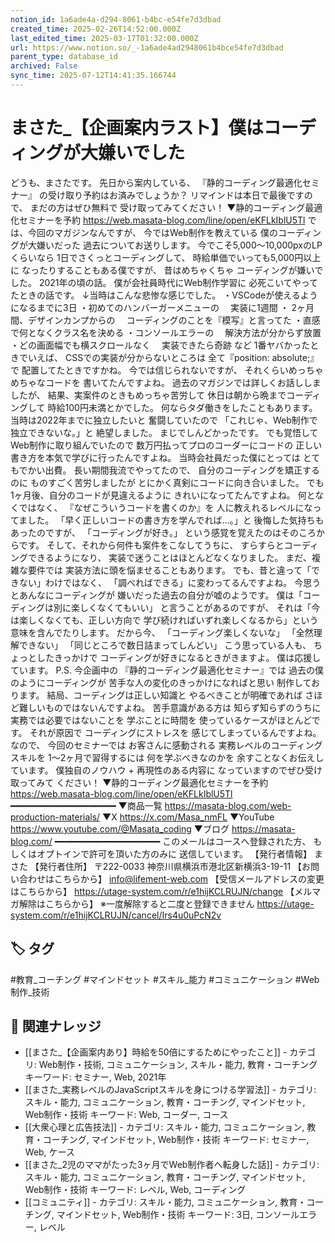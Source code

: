 ```yaml
---
notion_id: 1a6ade4a-d294-8061-b4bc-e54fe7d3dbad
created_time: 2025-02-26T14:52:00.000Z
last_edited_time: 2025-03-17T01:32:00.000Z
url: https://www.notion.so/_-1a6ade4ad2948061b4bce54fe7d3dbad
parent_type: database_id
archived: False
sync_time: 2025-07-12T14:41:35.166744
---
```


# まさた_【企画案内ラスト】僕はコーディングが大嫌いでした

どうも、まさたです。
先日から案内している、
『静的コーディング最適化セミナー』
の受け取り予約はお済みでしょうか？
リマインドは本日で最後ですので、
まだの方はぜひ無料で
受け取ってみてください！
▼静的コーディング最適化セミナーを予約
https://web.masata-blog.com/line/open/eKFLkIblU5Tl
では、今回のマガジンなんですが、
今ではWeb制作を教えている
僕のコーディングが大嫌いだった
過去についてお送りします。
今でこそ5,000〜10,000pxのLPくらいなら
1日でさくっとコーディングして、
時給単価でいっても5,000円以上に
なったりすることもある僕ですが、
昔はめちゃくちゃ
コーディングが嫌いでした。
2021年の頃の話。
僕が会社員時代にWeb制作学習に
必死こいてやってたときの話です。
↓当時はこんな悲惨な感じでした。
・VSCodeが使えるようになるまでに3日
・初めてのハンバーガーメニューの
　実装に1週間
・ 2ヶ月間、デザインカンプからの
　コーディングのことを『模写』と言ってた
・直感で何となくクラス名を決める
・コンソールエラーの
　解決方法が分からず放置
・どの画面幅でも横スクロールなく
　実装できたら奇跡
など
1番ヤバかったときでいえば、
CSSでの実装が分からないところは
全て『position: absolute;』で
配置してたときですかね。
今では信じられないですが、
それくらいめっちゃめちゃなコードを
書いてたんですよね。
過去のマガジンでは詳しくお話ししましたが、
結果、実案件のときもめっちゃ苦労して
休日は朝から晩までコーディングして
時給100円未満とかでした。
何ならタダ働きをしたこともあります。
当時は2022年までに独立したいと
奮闘していたので
「これじゃ、Web制作で独立できないな。」と
絶望しました。
まじでしんどかったです。
でも覚悟してWeb制作に取り組んでいたので
数万円払ってプロのコーダーにコードの
正しい書き方を本気で学びに行ったんですよね。
当時会社員だった僕にとっては
とてもでかい出費。
長い期間我流でやってたので、
自分のコーディングを矯正するのに
ものすごく苦労しましたが
とにかく真剣にコードに向き合いました。
でも1ヶ月後、自分のコードが見違えるように
きれいになってたんですよね。
何となくではなく、
『なぜこういうコードを書くのか』を
人に教えれるレベルになってました。
「早く正しいコードの書き方を学んでれば…。」と
後悔した気持ちもあったのですが、
「コーディングが好き。」
という感覚を覚えたのはそのころからです。
そして、それから何件も案件をこなしてうちに、
すらすらとコーディングできるようになり、
実装で迷うことはほとんどなくなりました。
まだ、複雑な要件では
実装方法に頭を悩ませることもあります。
でも、昔と違って「できない」わけではなく、
「調べればできる」に変わってるんですよね。
今思うとあんなにコーディングが
嫌いだった過去の自分が嘘のようです。
僕は「コーディングは別に楽しくなくてもいい」
と言うことがあるのですが、
それは「今は楽しくなくても、正しい方向で
学び続ければいずれ楽しくなるから」という
意味を含んでたりします。
だから今、
「コーディング楽しくないな」
「全然理解できない」
「同じところで数日詰まってしんどい」
こう思っている人も、
ちょっとしたきっかけで
コーディングが好きになるときがきますよ。
僕は応援しています。
P.S.
今企画中の
『静的コーディング最適化セミナー』では
過去の僕のようにコーディングが
苦手な人の変化のきっかけになればと思い
制作しております。
結局、コーディングは正しい知識と
やるべきことが明確であれば
さほど難しいものではないんですよね。
苦手意識がある方は
知らず知らずのうちに
実務では必要ではないことを
学ぶことに時間を
使っているケースがほとんどです。
それが原因で
コーディングにストレスを
感じてしまっているんですよね。
なので、
今回のセミナーでは
お客さんに感動される
実務レベルのコーディングスキルを
1〜2ヶ月で習得するには
何を学ぶべきなのかを
余すことなくお伝えしています。
僕独自のノウハウ + 再現性のある内容に
なっていますのでぜひ受け取ってみて
ください！
▼静的コーディング最適化セミナーを予約
https://web.masata-blog.com/line/open/eKFLkIblU5Tl
━━━━━━━━━━━━━━━━━━━━
▼商品一覧
https://masata-blog.com/web-production-materials/
▼X
https://x.com/Masa_nmFL
▼YouTube
https://www.youtube.com/@Masata_coding
▼ブログ
https://masata-blog.com/
━━━━━━━━━━━━━━━━━━━━
このメールはコースへ登録された方、
もしくはオプトインで許可を頂いた方のみに
送信しています。
【発行者情報】
まさた
【発行者住所】
〒222-0033
神奈川県横浜市港北区新横浜3-19-11
【お問い合わせはこちらから】
info@lifement-web.com
【受信メールアドレスの変更はこちらから】
https://utage-system.com/r/e1hijKCLRUJN/change
【メルマガ解除はこちらから】
※一度解除すると二度と登録できません
https://utage-system.com/r/e1hijKCLRUJN/cancel/Irs4u0uPcN2v

## 🏷️ タグ
#教育_コーチング #マインドセット #スキル_能力 #コミュニケーション #Web制作_技術

## 🔗 関連ナレッジ
- [[まさた_【企画案内あり】時給を50倍にするためにやったこと]] - カテゴリ: Web制作・技術, コミュニケーション, スキル・能力, 教育・コーチング キーワード: セミナー, Web, 2021年
- [[まさた_実務レベルのJavaScriptスキルを身につける学習法]] - カテゴリ: スキル・能力, コミュニケーション, 教育・コーチング, マインドセット, Web制作・技術 キーワード: Web, コーダー, コース
- [[大衆心理と広告技法]] - カテゴリ: スキル・能力, コミュニケーション, 教育・コーチング, マインドセット, Web制作・技術 キーワード: セミナー, Web, ケース
- [[まさた_2児のママがたった3ヶ月でWeb制作者へ転身した話]] - カテゴリ: スキル・能力, コミュニケーション, 教育・コーチング, マインドセット, Web制作・技術 キーワード: レベル, Web, コーディング
- [[コミュニティ]] - カテゴリ: スキル・能力, コミュニケーション, 教育・コーチング, マインドセット, Web制作・技術 キーワード: 3日, コンソールエラー, レベル
